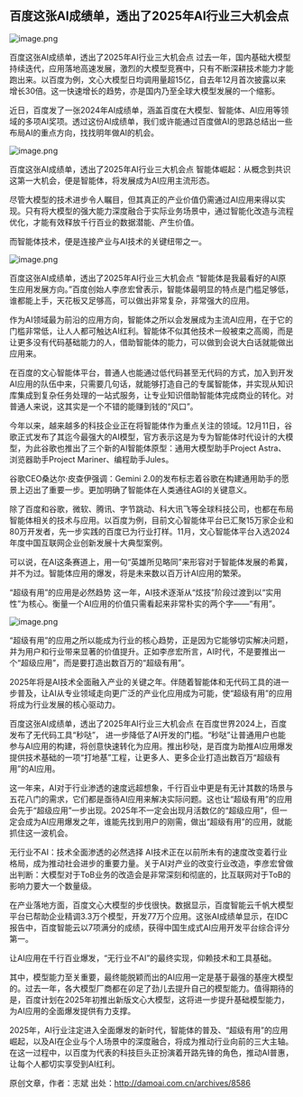 ## 百度这张AI成绩单，透出了2025年AI行业三大机会点

![image.png](1)

百度这张AI成绩单，透出了2025年AI行业三大机会点
过去一年，国内基础大模型持续迭代，应用落地高速发展，激烈的大模型竞赛中，只有不断深耕技术能力才能跑出来。以百度为例，文心大模型日均调用量超15亿，自去年12月首次披露以来增长30倍。这一快速增长的趋势，亦是国内乃至全球大模型发展的一个缩影。

近日，百度发了一张2024年AI成绩单，涵盖百度在大模型、智能体、AI应用等领域的多项AI奖项。透过这份AI成绩单，我们或许能通过百度做AI的思路总结出一些布局AI的重点方向，找找明年做AI的机会。

![image.png](2)

百度这张AI成绩单，透出了2025年AI行业三大机会点
智能体崛起：从概念到共识
这第一大机会，便是智能体，将发展成为AI应用主流形态。

尽管大模型的技术进步令人瞩目，但其真正的产业价值仍需通过AI应用来得以实现。只有将大模型的强大能力深度融合于实际业务场景中，通过智能化改造与流程优化，才能有效释放千行百业的数据潜能、产生价值。

而智能体技术，便是连接产业与AI技术的关键纽带之一。

![image.png](4)

百度这张AI成绩单，透出了2025年AI行业三大机会点
“智能体是我最看好的AI原生应用发展方向。”百度创始人李彦宏曾表示，智能体最明显的特点是门槛足够低，谁都能上手，天花板又足够高，可以做出非常复杂，非常强大的应用。

作为AI领域最为前沿的应用方向，智能体之所以会发展成为主流AI应用，在于它的门槛非常低，让人人都可触达AI红利。智能体不似其他技术一般被束之高阁，而是让更多没有代码基础能力的人，借助智能体的能力，可以做到会说大白话就能做出应用来。

在百度的文心智能体平台，普通人也能通过低代码甚至无代码的方式，加入到开发AI应用的队伍中来，只需要几句话，就能够打造自己的专属智能体，并实现从知识库集成到复杂任务处理的一站式服务，让专业知识借助智能体完成商业的转化。对普通人来说，这其实是一个不错的能赚到钱的“风口”。

今年以来，越来越多的科技企业正在将智能体作为重点关注的领域。12月11日，谷歌正式发布了其迄今最强大的AI模型，官方表示这是为专为智能体时代设计的大模型，为此谷歌也推出了三个新的AI智能体原型：通用大模型助手Project Astra、浏览器助手Project Mariner、编程助手Jules。

谷歌CEO桑达尔·皮查伊强调：Gemini 2.0的发布标志着谷歌在构建通用助手的愿景上迈出了重要一步。更加明确了智能体在人类通往AGI的关键意义。

除了百度和谷歌，微软、腾讯、字节跳动、科大讯飞等全球科技公司，也都在布局智能体相关的技术与应用。以百度为例，目前文心智能体平台已汇聚15万家企业和80万开发者，先一步实践的百度已为行业打样。11月，文心智能体平台入选2024年度中国互联网企业创新发展十大典型案例。

可以说，在AI这条赛道上，用一句“英雄所见略同”来形容对于智能体发展的希冀，并不为过。智能体应用的爆发，将是未来数以百万计AI应用的繁荣。

“超级有用”的应用是必然趋势
这一年，AI技术逐渐从“炫技”阶段过渡到以“实用性”为核心。衡量一个AI应用的价值只需看起来非常朴实的两个字——“有用”。

![image.png](3)

“超级有用”的应用之所以能成为行业的核心趋势，正是因为它能够切实解决问题，并为用户和行业带来显著的价值提升。正如李彦宏所言，AI时代，不是要推出一个“超级应用”，而是要打造出数百万的“超级有用”。

2025年将是AI技术全面融入产业的关键之年。伴随着智能体和无代码工具的进一步普及，让AI从专业领域走向更广泛的产业化应用成为可能，使“超级有用”的应用将成为行业发展的核心驱动力。

百度这张AI成绩单，透出了2025年AI行业三大机会点
在百度世界2024上，百度发布了无代码工具“秒哒”， 进一步降低了AI开发的门槛。“秒哒”让普通用户也能参与AI应用的构建，将创意快速转化为应用。推出秒哒，是百度为助推AI应用爆发提供技术基础的一项“打地基”工程，让更多人、更多企业打造出数百万“超级有用”的AI应用。

这一年来，AI对于行业渗透的速度远超想象，千行百业中更是有无计其数的场景与五花八门的需求，它们都是亟待AI应用来解决实际问题。这也让“超级有用”的应用会先于“超级应用”一步出现。2025年不一定会出现月活数亿的“超级应用”，但一定会成为AI应用爆发之年，谁能先找到用户的刚需，做出“超级有用”的应用，就能抓住这一波机会。

无行业不AI：技术全面渗透的必然选择
AI技术正在以前所未有的速度改变着行业格局，成为推动社会进步的重要力量。关于AI对产业的改变行业改造，李彦宏曾做出判断：大模型对于ToB业务的改造会是非常深刻和彻底的，比互联网对于ToB的影响力要大一个数量级。

在产业落地方面，百度文心大模型的步伐很快。数据显示，百度智能云千帆大模型平台已帮助企业精调3.3万个模型，开发77万个应用。这张AI成绩单显示，在IDC报告中，百度智能云以7项满分的成绩，获得中国生成式AI应用开发平台综合评分第一。

让AI应用在千行百业爆发，“无行业不AI”的最终实现，仰赖技术和工具基础。

其中，模型能力至关重要，最终能脱颖而出的AI应用一定是基于最强的基座大模型的。过去一年，各大模型厂商都在卯足了劲儿去提升自己的模型能力。值得期待的是，百度计划在2025年初推出新版文心大模型，这将进一步提升基础模型能力，为AI应用的全面爆发提供有力支撑。

2025年，AI行业注定进入全面爆发的新时代，智能体的普及、“超级有用”的应用崛起，以及AI在企业与个人场景中的深度融合，将成为推动行业向前的三大主轴。在这一过程中，以百度为代表的科技巨头正扮演着开路先锋的角色，推动AI普惠，让每个人都切实享受到AI红利。

原创文章，作者：志斌 出处：http://damoai.com.cn/archives/8586
